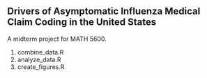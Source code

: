 ## Drivers of Asymptomatic Influenza Medical Claim Coding in the United States

A midterm project for MATH 5600.

1. combine_data.R
2. analyze_data.R
3. create_figures.R
